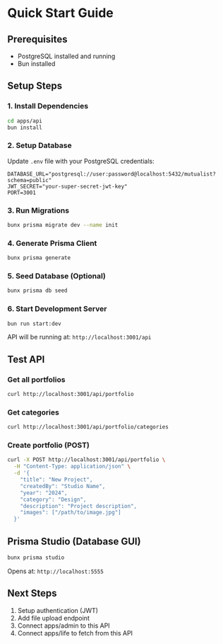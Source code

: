 # Quick Start Guide

## Prerequisites

- PostgreSQL installed and running
- Bun installed

## Setup Steps

### 1. Install Dependencies

```bash
cd apps/api
bun install
```

### 2. Setup Database

Update `.env` file with your PostgreSQL credentials:

```env
DATABASE_URL="postgresql://user:password@localhost:5432/mutualist?schema=public"
JWT_SECRET="your-super-secret-jwt-key"
PORT=3001
```

### 3. Run Migrations

```bash
bunx prisma migrate dev --name init
```

### 4. Generate Prisma Client

```bash
bunx prisma generate
```

### 5. Seed Database (Optional)

```bash
bunx prisma db seed
```

### 6. Start Development Server

```bash
bun run start:dev
```

API will be running at: `http://localhost:3001/api`

## Test API

### Get all portfolios

```bash
curl http://localhost:3001/api/portfolio
```

### Get categories

```bash
curl http://localhost:3001/api/portfolio/categories
```

### Create portfolio (POST)

```bash
curl -X POST http://localhost:3001/api/portfolio \
  -H "Content-Type: application/json" \
  -d '{
    "title": "New Project",
    "createdBy": "Studio Name",
    "year": "2024",
    "category": "Design",
    "description": "Project description",
    "images": ["/path/to/image.jpg"]
  }'
```

## Prisma Studio (Database GUI)

```bash
bunx prisma studio
```

Opens at: `http://localhost:5555`

## Next Steps

1. Setup authentication (JWT)
2. Add file upload endpoint
3. Connect apps/admin to this API
4. Connect apps/life to fetch from this API
